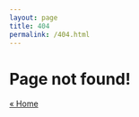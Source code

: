 ```yaml
---
layout: page
title: 404
permalink: /404.html
---
```


<div class="container">
  <h1 class="margin-top-bottom">Page not found!</h1>
  <a href="{{ site.baseurl }}/">&laquo; Home</a>
</div>
